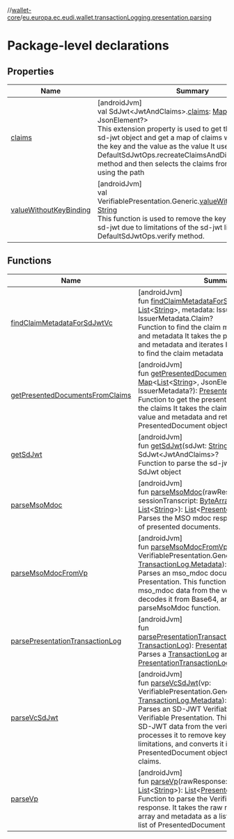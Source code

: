 //[wallet-core](../../index.md)/[eu.europa.ec.eudi.wallet.transactionLogging.presentation.parsing](index.md)

# Package-level declarations

## Properties

| Name | Summary |
|---|---|
| [claims](claims.md) | [androidJvm]<br>val SdJwt&lt;JwtAndClaims&gt;.[claims](claims.md): [Map](https://kotlinlang.org/api/latest/jvm/stdlib/kotlin-stdlib/kotlin.collections/-map/index.html)&lt;[List](https://kotlinlang.org/api/latest/jvm/stdlib/kotlin-stdlib/kotlin.collections/-list/index.html)&lt;[String](https://kotlinlang.org/api/latest/jvm/stdlib/kotlin-stdlib/kotlin/-string/index.html)&gt;, JsonElement?&gt;<br>This extension property is used to get the claims from the sd-jwt object and get a map of claims with the path as the key and the value as the value It uses the DefaultSdJwtOps.recreateClaimsAndDisclosuresPerClaim method and then selects the claims from the json object using the path |
| [valueWithoutKeyBinding](value-without-key-binding.md) | [androidJvm]<br>val VerifiablePresentation.Generic.[valueWithoutKeyBinding](value-without-key-binding.md): [String](https://kotlinlang.org/api/latest/jvm/stdlib/kotlin-stdlib/kotlin/-string/index.html)<br>This function is used to remove the key binding from the sd-jwt due to limitations of the sd-jwt library and DefaultSdJwtOps.verify method. |

## Functions

| Name | Summary |
|---|---|
| [findClaimMetadataForSdJwtVc](find-claim-metadata-for-sd-jwt-vc.md) | [androidJvm]<br>fun [findClaimMetadataForSdJwtVc](find-claim-metadata-for-sd-jwt-vc.md)(path: [List](https://kotlinlang.org/api/latest/jvm/stdlib/kotlin-stdlib/kotlin.collections/-list/index.html)&lt;[String](https://kotlinlang.org/api/latest/jvm/stdlib/kotlin-stdlib/kotlin/-string/index.html)&gt;, metadata: IssuerMetadata?): IssuerMetadata.Claim?<br>Function to find the claim metadata from the path and metadata It takes the path as a list of strings and metadata and iterates IssuerMetadata.claims to find the claim metadata |
| [getPresentedDocumentsFromClaims](get-presented-documents-from-claims.md) | [androidJvm]<br>fun [getPresentedDocumentsFromClaims](get-presented-documents-from-claims.md)(claims: [Map](https://kotlinlang.org/api/latest/jvm/stdlib/kotlin-stdlib/kotlin.collections/-map/index.html)&lt;[List](https://kotlinlang.org/api/latest/jvm/stdlib/kotlin-stdlib/kotlin.collections/-list/index.html)&lt;[String](https://kotlinlang.org/api/latest/jvm/stdlib/kotlin-stdlib/kotlin/-string/index.html)&gt;, JsonElement?&gt;, metadata: IssuerMetadata?): [PresentedDocument](../eu.europa.ec.eudi.wallet.transactionLogging.presentation/-presented-document/index.md)<br>Function to get the presented documents from the claims It takes the claims as a map of path to value and metadata and returns a PresentedDocument object |
| [getSdJwt](get-sd-jwt.md) | [androidJvm]<br>fun [getSdJwt](get-sd-jwt.md)(sdJwt: [String](https://kotlinlang.org/api/latest/jvm/stdlib/kotlin-stdlib/kotlin/-string/index.html)): SdJwt&lt;JwtAndClaims&gt;?<br>Function to parse the sd-jwt string and return the SdJwt object |
| [parseMsoMdoc](parse-mso-mdoc.md) | [androidJvm]<br>fun [parseMsoMdoc](parse-mso-mdoc.md)(rawResponse: [ByteArray](https://kotlinlang.org/api/latest/jvm/stdlib/kotlin-stdlib/kotlin/-byte-array/index.html), sessionTranscript: [ByteArray](https://kotlinlang.org/api/latest/jvm/stdlib/kotlin-stdlib/kotlin/-byte-array/index.html)?, metadata: [List](https://kotlinlang.org/api/latest/jvm/stdlib/kotlin-stdlib/kotlin.collections/-list/index.html)&lt;[String](https://kotlinlang.org/api/latest/jvm/stdlib/kotlin-stdlib/kotlin/-string/index.html)&gt;): [List](https://kotlinlang.org/api/latest/jvm/stdlib/kotlin-stdlib/kotlin.collections/-list/index.html)&lt;[PresentedDocument](../eu.europa.ec.eudi.wallet.transactionLogging.presentation/-presented-document/index.md)&gt;<br>Parses the MSO mdoc response and returns a list of presented documents. |
| [parseMsoMdocFromVp](parse-mso-mdoc-from-vp.md) | [androidJvm]<br>fun [parseMsoMdocFromVp](parse-mso-mdoc-from-vp.md)(vp: VerifiablePresentation.Generic, metadata: [TransactionLog.Metadata](../eu.europa.ec.eudi.wallet.transactionLogging/-transaction-log/-metadata/index.md)): [PresentedDocument](../eu.europa.ec.eudi.wallet.transactionLogging.presentation/-presented-document/index.md)?<br>Parses an mso_mdoc document from a Verifiable Presentation. This function extracts the mso_mdoc data from the verifiable presentation, decodes it from Base64, and then passes it to the parseMsoMdoc function. |
| [parsePresentationTransactionLog](parse-presentation-transaction-log.md) | [androidJvm]<br>fun [parsePresentationTransactionLog](parse-presentation-transaction-log.md)(transactionLog: [TransactionLog](../eu.europa.ec.eudi.wallet.transactionLogging/-transaction-log/index.md)): [PresentationTransactionLog](../eu.europa.ec.eudi.wallet.transactionLogging.presentation/-presentation-transaction-log/index.md)<br>Parses a [TransactionLog](../eu.europa.ec.eudi.wallet.transactionLogging/-transaction-log/index.md) and returns a [PresentationTransactionLog](../eu.europa.ec.eudi.wallet.transactionLogging.presentation/-presentation-transaction-log/index.md). |
| [parseVcSdJwt](parse-vc-sd-jwt.md) | [androidJvm]<br>fun [parseVcSdJwt](parse-vc-sd-jwt.md)(vp: VerifiablePresentation.Generic, metadata: [TransactionLog.Metadata](../eu.europa.ec.eudi.wallet.transactionLogging/-transaction-log/-metadata/index.md)): [PresentedDocument](../eu.europa.ec.eudi.wallet.transactionLogging.presentation/-presented-document/index.md)?<br>Parses an SD-JWT Verifiable Credential from a Verifiable Presentation. This function extracts the SD-JWT data from the verifiable presentation, processes it to remove key binding due to library limitations, and converts it into a PresentedDocument object with all the relevant claims. |
| [parseVp](parse-vp.md) | [androidJvm]<br>fun [parseVp](parse-vp.md)(rawResponse: [ByteArray](https://kotlinlang.org/api/latest/jvm/stdlib/kotlin-stdlib/kotlin/-byte-array/index.html), metadata: [List](https://kotlinlang.org/api/latest/jvm/stdlib/kotlin-stdlib/kotlin.collections/-list/index.html)&lt;[String](https://kotlinlang.org/api/latest/jvm/stdlib/kotlin-stdlib/kotlin/-string/index.html)&gt;): [List](https://kotlinlang.org/api/latest/jvm/stdlib/kotlin-stdlib/kotlin.collections/-list/index.html)&lt;[PresentedDocument](../eu.europa.ec.eudi.wallet.transactionLogging.presentation/-presented-document/index.md)&gt;<br>Function to parse the Verifiable Presentation (VP) response. It takes the raw response as a byte array and metadata as a list of strings. It returns a list of PresentedDocument objects. |

